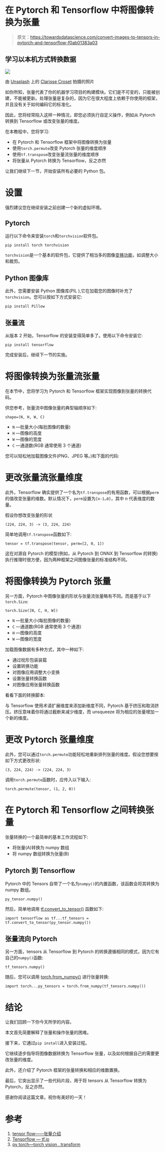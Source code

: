 # 在 Pytorch 和 Tensorflow 中将图像转换为张量

> 原文：<https://towardsdatascience.com/convert-images-to-tensors-in-pytorch-and-tensorflow-f0ab01383a03>

## 学习以本机方式转换数据

![](img/9fc169f0bd974333234241a24b7b7fbd.png)

由 [Unsplash](https://unsplash.com/s/photos/machine-learning?utm_source=unsplash&utm_medium=referral&utm_content=creditCopyText) 上的 [Clarisse Croset](https://unsplash.com/@herfrenchness?utm_source=unsplash&utm_medium=referral&utm_content=creditCopyText) 拍摄的照片

如你所知，张量代表了你的机器学习项目的构建模块。它们是不可变的，只能被创建，不能被更新。处理张量是复杂的，因为它在很大程度上依赖于你使用的框架，并且没有关于如何编码它的标准化。

因此，您将经常陷入这样一种情况，即您必须执行自定义操作，例如从 Pytorch 转换到 Tensorflow 或改变张量的维度。

在本教程中，您将学习:

*   在 Pytorch 和 Tensorflow 框架中将图像转换为张量
*   使用`torch.permute`改变 Pytorch 张量的维度顺序
*   使用`tf.transpose`改变张量流张量的维度顺序
*   将张量从 Pytorch 转换为 Tensorflow，反之亦然

让我们继续下一节，开始安装所有必要的 Python 包。

# 设置

强烈建议您在继续安装之前创建一个新的虚拟环境。

## Pytorch

运行以下命令来安装`torch`和`torchvision`软件包。

```
pip install torch torchvision
```

`torchvision`是一个基本的软件包，它提供了相当多的图像[变换功能](https://pytorch.org/vision/stable/transforms.html)，如调整大小和裁剪。

## Python 图像库

此外，您需要安装 Python 图像库(PIL ),它在加载您的图像时补充了`torchvision`。您可以按如下方式安装它:

```
pip install Pillow
```

## 张量流

从版本 2 开始，Tensorflow 的安装变得简单多了。使用以下命令安装它:

```
pip install tensorflow
```

完成安装后，继续下一节的实施。

# 将图像转换为张量流张量

在本节中，您将学习为 Pytorch 和 Tensorflow 框架实现图像到张量的转换代码。

供您参考，张量流中图像张量的典型轴顺序如下:

```
shape=(N, H, W, C)
```

*   `N` —批量大小(每批图像的数量)
*   `H` —图像的高度
*   `W` —图像的宽度
*   `C` —通道数(RGB 通常使用 3 个通道)

您可以轻松地加载图像文件(PNG、JPEG 等。)和下面的代码:

# 更改张量流张量维度

此外，Tensorflow 确实提供了一个名为`tf.transpose`的有用函数，可以根据`perm`的值改变张量的维数。默认情况下，`perm`设置为`[n-1…0]`，其中 n 代表维度的数量。

假设你想改变张量的形状

```
(224, 224, 3) -> (3, 224, 224)
```

简单地调用`tf.transpose`函数如下:

```
tensor = tf.transpose(tensor, perm=[2, 0, 1])
```

这在对源自 Pytorch 的模型(例如，从 Pytorch 到 ONNX 到 Tensorflow 的转换)执行推理时很方便，因为两种框架之间图像张量的标准结构不同。

# 将图像转换为 Pytorch 张量

另一方面，Pytorch 中图像张量的形状与张量流张量略有不同。而是基于以下`torch.Size`:

```
torch.Size([N, C, H, W])
```

*   `N` —批量大小(每批图像的数量)
*   `C` —通道数(RGB 通常使用 3 个通道)
*   `H` —图像的高度
*   `W` —图像的宽度

加载图像数据有多种方式，其中一种如下:

*   通过枕形包装装载
*   设置转换功能
*   对图像应用调整大小变换
*   设置张量转换函数
*   对图像应用张量转换函数

看看下面的转换脚本:

与 Tensorflow 使用术语扩展维度来添加新维度不同，Pytorch 基于挤压和取消挤压。挤压意味着你将通过截断来减少维度，而 unsqueeze 将为相应的张量增加一个新的维度。

# 更改 Pytorch 张量维度

此外，您可以通过`torch.permute`功能轻松地重新排列张量的维度。假设您想要按如下方式更改形状:

```
(3, 224, 224) -> (224, 224, 3)
```

调用`torch.permute`函数时，应传入以下输入:

```
torch.permute(tensor, (1, 2, 0))
```

# 在 Pytorch 和 Tensorflow 之间转换张量

张量转换的一个最简单的基本工作流程如下:

*   将张量(A)转换为 numpy 数组
*   将 numpy 数组转换为张量(B)

## Pytorch 到 Tensorflow

Pytorch 中的 Tensors 自带了一个名为`numpy()`的内置函数，该函数会将其转换为 numpy 数组。

```
py_tensor.numpy()
```

然后，简单地调用 [tf.convert_to_tensor()](https://www.tensorflow.org/api_docs/python/tf/convert_to_tensor) 函数如下:

```
import tensorflow as tf...tf_tensors = tf.convert_to_tensor(py_tensor.numpy())
```

## 张量流向 Pytorch

另一方面，tensors 从 Tensorflow 到 Pytorch 的转换遵循相同的模式，因为它有自己的`numpy()`函数:

```
tf_tensors.numpy()
```

随后，您可以调用 [torch.from_numpy()](https://pytorch.org/docs/stable/generated/torch.from_numpy.html) 进行张量转换:

```
import torch...py_tensors = torch.from_numpy(tf_tensors.numpy())
```

# 结论

让我们回顾一下你今天所学的内容。

本文首先简要解释了张量和操作张量的困难。

接下来，它通过`pip install`进入安装过程。

它继续逐步指导将图像数据转换为 Tensorflow 张量，以及如何根据自己的需要更改张量的维度。

此外，还介绍了 Pytorch 框架的张量转换和相应的维数置换。

最后，它突出显示了一些代码片段，用于将 tensors 从 Tensorflow 转换为 Pytorch，反之亦然。

感谢你阅读这篇文章。祝你有美好的一天！

# 参考

1.  [tensor flow——张量介绍](https://www.tensorflow.org/guide/tensor)
2.  [Tensorflow — tf.io](https://www.tensorflow.org/api_docs/python/tf/io)
3.  [py torch—torch vision . transform](https://pytorch.org/vision/stable/transforms.html)
